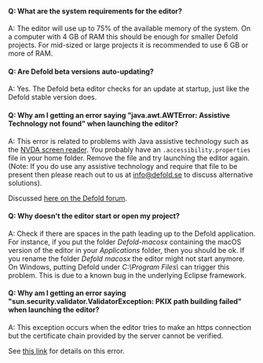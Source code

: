 #### Q: What are the system requirements for the editor?
A: The editor will use up to 75% of the available memory of the system. On a computer with 4 GB of RAM this should be enough for smaller Defold projects. For mid-sized or large projects it is recommended to use 6 GB or more of RAM.


#### Q: Are Defold beta versions auto-updating?
A: Yes. The Defold beta editor checks for an update at startup, just like the Defold stable version does.


#### Q: Why am I getting an error saying "java.awt.AWTError: Assistive Technology not found" when launching the editor?
A: This error is related to problems with Java assistive technology such as the [NVDA screen reader](https://www.nvaccess.org/download/). You probably have an `.accessibility.properties` file in your home folder. Remove the file and try launching the editor again. (Note: If you do use any assistive technology and require that file to be present then please reach out to us at info@defold.se to discuss alternative solutions).

Discussed [here on the Defold forum](https://forum.defold.com/t/editor-endless-loading-windows-10-1-2-169-solved/65481/3).


#### Q: Why doesn't the editor start or open my project?
A: Check if there are spaces in the path leading up to the Defold application. For instance, if you put the folder *Defold-macosx* containing the macOS version of the editor in your *Applications* folder, then you should be ok.  If you rename the folder *Defold macosx* the editor might not start anymore. On Windows, putting Defold under *C:\\Program Files\\* can trigger this problem. This is due to a known bug in the underlying Eclipse framework.


#### Q: Why am I getting an error saying "sun.security.validator.ValidatorException: PKIX path building failed" when launching the editor?
A: This exception occurs when the editor tries to make an https connection but the certificate chain provided by the server cannot be verified.

See [this link](https://github.com/defold/defold/blob/master/editor/README_TROUBLESHOOTING_PKIX.md) for details on this error.
